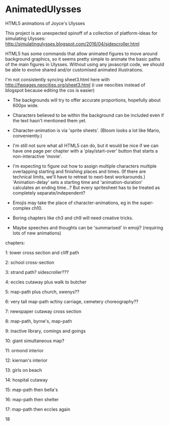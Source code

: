 # AnimatedUlysses
HTML5 animations of Joyce's Ulysses

This project is an unexpected spinoff of a collection of platform-ideas for simulating Ulysses: http://simulatingulysses.blogspot.com/2016/04/sidescroller.html

HTML5 has some commands that allow animated figures to move around background graphics, so it seems pretty simple to animate the basic paths of the main figures in Ulysses. Without using any javascript code, we should be able to evolve shared and/or customised animated illustrations.

I'm not consistently syncing sheet3.html here with http://fwpages.neocities.org/sheet3.html (i use neocities instead of blogspot because editing the css is easier)

- The backgrounds will try to offer accurate proportions, hopefully about 600px wide.

- Characters believed to be within the background can be included even if the text hasn't mentioned them yet.

- Character-animation is via 'sprite sheets'. (Bloom looks a lot like Mario, conveniently.)

- I'm still not sure what all HTML5 can do, but it would be nice if we can have one page per chapter with a 'play/start-over' button that starts a non-interactive 'movie'.

- I'm expecting to figure out how to assign multiple characters multiple overlapping starting and finishing places and times. (If there are technical limits, we'll have to retreat to next-best workarounds.) 'Animation-delay' sets a starting time and 'animation-duration' calculates an ending time...? But every spritesheet has to be treated as completely separate/independent?

- Emojis may take the place of character-animations, eg in the super-complex ch10.

- Boring chapters like ch3 and ch9 will need creative tricks.

- Maybe speeches and thoughts can be 'summarised' in emoji? (requiring lots of new animations)

chapters:

1: tower cross section and cliff path

2: school cross-section

3: strand path? sidescroller???

4: eccles cutaway plus walk to butcher

5: map-path plus church, swenys??

6: very tall map-path w/tiny carriage, cemetery choreography??

7: newspaper cutaway cross section

8: map-path, byrne's, map-path

9: inactive library, comings and goings

10: giant simultaneous map?

11: ormond interior

12: kiernan's interior

13: girls on beach

14: hospital cutaway

15: map-path then bella's

16: map-path then shelter

17: map-path then eccles again

18




